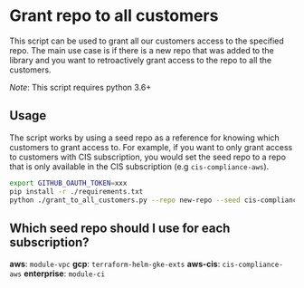 # Grant repo to all customers

This script can be used to grant all our customers access to the specified repo. The main use case is if there is a new
repo that was added to the library and you want to retroactively grant access to the repo to all the customers.

*Note*: This script requires python 3.6+

## Usage

The script works by using a seed repo as a reference for knowing which customers to grant access to. For example, if you
want to only grant access to customers with CIS subscription, you would set the seed repo to a repo that is only
available in the CIS subscription (e.g `cis-compliance-aws`).

```bash
export GITHUB_OAUTH_TOKEN=xxx
pip install -r ./requirements.txt
python ./grant_to_all_customers.py --repo new-repo --seed cis-compliance-aws
```

## Which seed repo should I use for each subscription?

**aws**: `module-vpc`
**gcp**: `terraform-helm-gke-exts`
**aws-cis**: `cis-compliance-aws`
**enterprise**: `module-ci`
